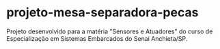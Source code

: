 # projeto-mesa-separadora-pecas
Projeto desenvolvido para a matéria "Sensores e Atuadores" do curso de Especialização em Sistemas Embarcados do Senai Anchieta/SP.
